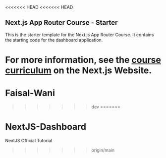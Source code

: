 <<<<<<< HEAD
<<<<<<< HEAD
## Next.js App Router Course - Starter

This is the starter template for the Next.js App Router Course. It contains the starting code for the dashboard application.

For more information, see the [course curriculum](https://nextjs.org/learn) on the Next.js Website.
=======
# Faisal-Wani
>>>>>>> dev
=======
# NextJS-Dashboard
 NextJS Official Tutorial
>>>>>>> origin/main
